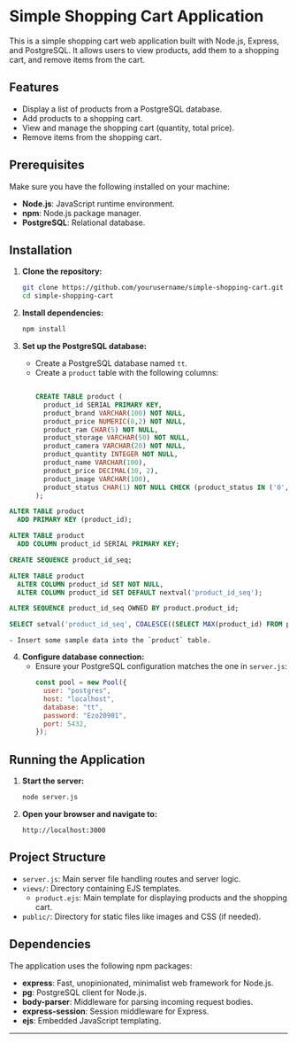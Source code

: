 
# Simple Shopping Cart Application

This is a simple shopping cart web application built with Node.js, Express, and PostgreSQL. It allows users to view products, add them to a shopping cart, and remove items from the cart.

## Features

- Display a list of products from a PostgreSQL database.
- Add products to a shopping cart.
- View and manage the shopping cart (quantity, total price).
- Remove items from the shopping cart.

## Prerequisites

Make sure you have the following installed on your machine:

- **Node.js**: JavaScript runtime environment.
- **npm**: Node.js package manager.
- **PostgreSQL**: Relational database.

## Installation

1. **Clone the repository:**
   ```bash
   git clone https://github.com/yourusername/simple-shopping-cart.git
   cd simple-shopping-cart
   ```

2. **Install dependencies:**
   ```bash
   npm install
   ```

3. **Set up the PostgreSQL database:**
    - Create a PostgreSQL database named `tt`.
    - Create a `product` table with the following columns:
      ```sql
      
      CREATE TABLE product (
        product_id SERIAL PRIMARY KEY,
        product_brand VARCHAR(100) NOT NULL,
        product_price NUMERIC(8,2) NOT NULL,
        product_ram CHAR(5) NOT NULL,
        product_storage VARCHAR(50) NOT NULL,
        product_camera VARCHAR(20) NOT NULL,
        product_quantity INTEGER NOT NULL,
        product_name VARCHAR(100),
        product_price DECIMAL(10, 2),
        product_image VARCHAR(100),
        product_status CHAR(1) NOT NULL CHECK (product_status IN ('0', '1')) 
      );
      ```
      
```sql
ALTER TABLE product
  ADD PRIMARY KEY (product_id);
```
```sql
ALTER TABLE product
  ADD COLUMN product_id SERIAL PRIMARY KEY;
```

```sql
CREATE SEQUENCE product_id_seq;

ALTER TABLE product
  ALTER COLUMN product_id SET NOT NULL,
  ALTER COLUMN product_id SET DEFAULT nextval('product_id_seq');

ALTER SEQUENCE product_id_seq OWNED BY product.product_id;

```
```sql
SELECT setval('product_id_seq', COALESCE((SELECT MAX(product_id) FROM product), 1), false);

```
    - Insert some sample data into the `product` table.

4. **Configure database connection:**
    - Ensure your PostgreSQL configuration matches the one in `server.js`:
      ```javascript
      const pool = new Pool({
        user: "postgres",
        host: "localhost",
        database: "tt",
        password: "Ezo20901",
        port: 5432,
      });
      ```

## Running the Application

1. **Start the server:**
   ```bash
   node server.js
   ```

2. **Open your browser and navigate to:**
   ```
   http://localhost:3000
   ```

## Project Structure

- `server.js`: Main server file handling routes and server logic.
- `views/`: Directory containing EJS templates.
    - `product.ejs`: Main template for displaying products and the shopping cart.
- `public/`: Directory for static files like images and CSS (if needed).

## Dependencies

The application uses the following npm packages:

- **express**: Fast, unopinionated, minimalist web framework for Node.js.
- **pg**: PostgreSQL client for Node.js.
- **body-parser**: Middleware for parsing incoming request bodies.
- **express-session**: Session middleware for Express.
- **ejs**: Embedded JavaScript templating.

---
